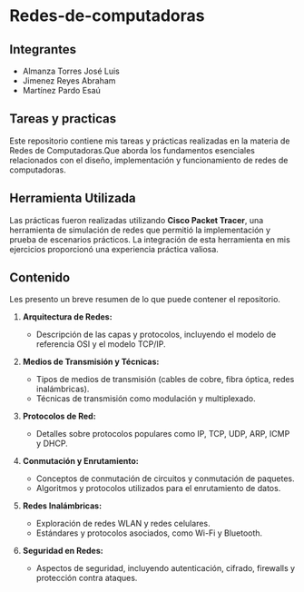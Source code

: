 # Redes-de-computadoras

## Integrantes
  - Almanza Torres José Luis 
  - Jimenez Reyes Abraham
  - Martínez Pardo Esaú

## Tareas y practicas
Este repositorio contiene mis tareas y prácticas realizadas en la materia de Redes de Computadoras.Que aborda los fundamentos esenciales relacionados con el diseño, implementación y funcionamiento de redes de computadoras.
## Herramienta Utilizada
Las prácticas fueron realizadas utilizando **Cisco Packet Tracer**, una herramienta de simulación de redes que permitió la implementación y prueba de escenarios prácticos. La integración de esta herramienta en mis ejercicios proporcionó una experiencia práctica valiosa.

## Contenido
Les presento un breve resumen de lo que puede contener el repositorio.
1. **Arquitectura de Redes:**
   - Descripción de las capas y protocolos, incluyendo el modelo de referencia OSI y el modelo TCP/IP.

2. **Medios de Transmisión y Técnicas:**
   - Tipos de medios de transmisión (cables de cobre, fibra óptica, redes inalámbricas).
   - Técnicas de transmisión como modulación y multiplexado.

3. **Protocolos de Red:**
   - Detalles sobre protocolos populares como IP, TCP, UDP, ARP, ICMP y DHCP.

4. **Conmutación y Enrutamiento:**
   - Conceptos de conmutación de circuitos y conmutación de paquetes.
   - Algoritmos y protocolos utilizados para el enrutamiento de datos.

5. **Redes Inalámbricas:**
   - Exploración de redes WLAN y redes celulares.
   - Estándares y protocolos asociados, como Wi-Fi y Bluetooth.

6. **Seguridad en Redes:**
   - Aspectos de seguridad, incluyendo autenticación, cifrado, firewalls y protección contra ataques.
